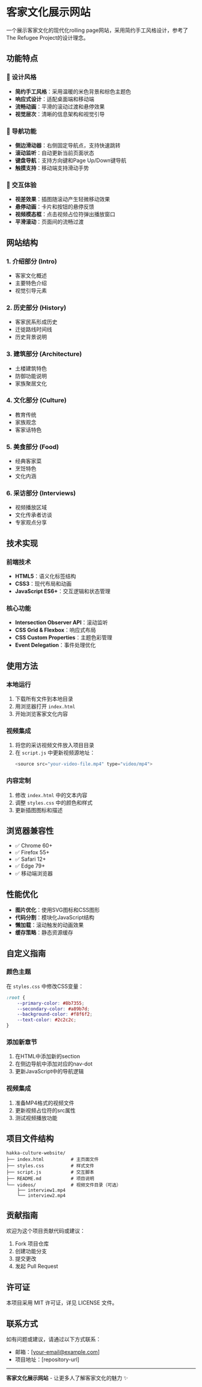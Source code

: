 # 客家文化展示网站

一个展示客家文化的现代化rolling page网站，采用简约手工风格设计，参考了The Refugee Project的设计理念。

## 功能特点

### 🎨 设计风格
- **简约手工风格**：采用温暖的米色背景和棕色主题色
- **响应式设计**：适配桌面端和移动端
- **流畅动画**：平滑的滚动过渡和悬停效果
- **视觉层次**：清晰的信息架构和视觉引导

### 🧭 导航功能
- **侧边滑动器**：右侧固定导航点，支持快速跳转
- **滚动监听**：自动更新当前页面状态
- **键盘导航**：支持方向键和Page Up/Down键导航
- **触摸支持**：移动端支持滑动手势

### 📱 交互体验
- **视差效果**：插图随滚动产生轻微移动效果
- **悬停动画**：卡片和按钮的悬停反馈
- **视频模态框**：点击视频占位符弹出播放窗口
- **平滑滚动**：页面间的流畅过渡

## 网站结构

### 1. 介绍部分 (Intro)
- 客家文化概述
- 主要特色介绍
- 视觉引导元素

### 2. 历史部分 (History)
- 客家民系形成历史
- 迁徙路线时间线
- 历史背景说明

### 3. 建筑部分 (Architecture)
- 土楼建筑特色
- 防御功能说明
- 家族聚居文化

### 4. 文化部分 (Culture)
- 教育传统
- 家族观念
- 客家话特色

### 5. 美食部分 (Food)
- 经典客家菜
- 烹饪特色
- 文化内涵

### 6. 采访部分 (Interviews)
- 视频播放区域
- 文化传承者访谈
- 专家观点分享

## 技术实现

### 前端技术
- **HTML5**：语义化标签结构
- **CSS3**：现代布局和动画
- **JavaScript ES6+**：交互逻辑和状态管理

### 核心功能
- **Intersection Observer API**：滚动监听
- **CSS Grid & Flexbox**：响应式布局
- **CSS Custom Properties**：主题色彩管理
- **Event Delegation**：事件处理优化

## 使用方法

### 本地运行
1. 下载所有文件到本地目录
2. 用浏览器打开 `index.html`
3. 开始浏览客家文化内容

### 视频集成
1. 将您的采访视频文件放入项目目录
2. 在 `script.js` 中更新视频源地址：
   ```javascript
   <source src="your-video-file.mp4" type="video/mp4">
   ```

### 内容定制
1. 修改 `index.html` 中的文本内容
2. 调整 `styles.css` 中的颜色和样式
3. 更新插图图标和描述

## 浏览器兼容性

- ✅ Chrome 60+
- ✅ Firefox 55+
- ✅ Safari 12+
- ✅ Edge 79+
- ✅ 移动端浏览器

## 性能优化

- **图片优化**：使用SVG图标和CSS图形
- **代码分割**：模块化JavaScript结构
- **懒加载**：滚动触发的动画效果
- **缓存策略**：静态资源缓存

## 自定义指南

### 颜色主题
在 `styles.css` 中修改CSS变量：
```css
:root {
    --primary-color: #8b7355;
    --secondary-color: #a89b7d;
    --background-color: #f8f6f2;
    --text-color: #2c2c2c;
}
```

### 添加新章节
1. 在HTML中添加新的section
2. 在侧边导航中添加对应的nav-dot
3. 更新JavaScript中的导航逻辑

### 视频集成
1. 准备MP4格式的视频文件
2. 更新视频占位符的src属性
3. 测试视频播放功能

## 项目文件结构

```
hakka-culture-website/
├── index.html          # 主页面文件
├── styles.css          # 样式文件
├── script.js           # 交互脚本
├── README.md           # 项目说明
└── videos/             # 视频文件目录（可选）
    ├── interview1.mp4
    └── interview2.mp4
```

## 贡献指南

欢迎为这个项目贡献代码或建议：

1. Fork 项目仓库
2. 创建功能分支
3. 提交更改
4. 发起 Pull Request

## 许可证

本项目采用 MIT 许可证，详见 LICENSE 文件。

## 联系方式

如有问题或建议，请通过以下方式联系：
- 邮箱：[your-email@example.com]
- 项目地址：[repository-url]

---

**客家文化展示网站** - 让更多人了解客家文化的魅力 ✨ 